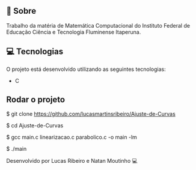 ## 📖 Sobre

Trabalho da matéria de Matemática Computacional do Instituto Federal de Educação Ciência e Tecnologia Fluminense Itaperuna.

## 💻 Tecnologias

O projeto está desenvolvido utilizando as seguintes tecnologias:

- C
## Rodar o projeto

$ git clone https://github.com/lucasmartinsribeiro/Ajuste-de-Curvas

$ cd Ajuste-de-Curvas

$ gcc main.c linearizacao.c parabolico.c -o main -lm

$ ./main


Desenvolvido por Lucas Ribeiro e Natan Moutinho 💻